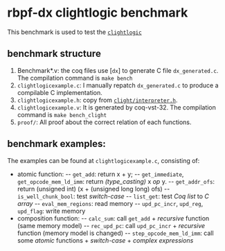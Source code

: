 # rbpf-dx clightlogic benchmark

   This benchmark is used to test the [`clightlogic`]

[`clightlogic`]: //proof/clightlogic.v   

## benchmark structure
1. Benchmark*.v: the coq files use [`dx`] to generate C file `dx_generated.c`. The compilation command is `make bench` 
2. `clightlogicexample.c`: I manually repatch `dx_generated.c` to produce a compilable C implementation.
3. `clightlogicexample.h`: copy from [`clight/interpreter.h`].
4. `clightlogicexample.v`: It is generated by coq-vst-32. The compilation command is `make bench_clight`
5. `proof/`: All proof about the correct relation of each functions.

## benchmark examples:

The examples can be found at `clightlogicexample.c`, consisting of:
   
- atomic function:
	-- `get_add`: return x + y;
	-- `get_immediate`, `get_opcode_mem_ld_imm`: return _(type_casting)_ x _op_ y.
	-- `get_addr_ofs`: return (unsigned int) (x + (unsigned long long) ofs)
	-- `is_well_chunk_bool`: test _switch-case_
	-- `list_get`: test _Coq list_ to _C array_
	-- `eval_mem_regions`: read memory
	-- `upd_pc_incr`, `upd_reg`, `upd_flag`: write memory
- composition function:
	-- `calc_sum`: call `get_add` + _recursive_ function (same memory model)
	-- `rec_upd_pc`: call `upd_pc_incr` + _recursive_ function (memory model is changed)
	-- `step_opcode_mem_ld_imm`: call some _atomic_ functions  + _switch-case_ + _complex expressions_

 [`clight/interpreter.h`]: //clight/interpreter.h
